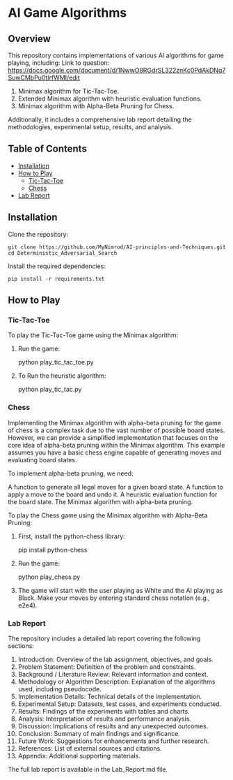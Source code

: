 # AI Game Algorithms

## Overview

This repository contains implementations of various AI algorithms for game playing, including:
Link to question: https://docs.google.com/document/d/1NwwO8RGdrSL322znKc0PdAkDNq7SuwCMbPu0tlrfWMI/edit
1. Minimax algorithm for Tic-Tac-Toe.
2. Extended Minimax algorithm with heuristic evaluation functions.
3. Minimax algorithm with Alpha-Beta Pruning for Chess.

Additionally, it includes a comprehensive lab report detailing the methodologies, experimental setup, results, and analysis.

## Table of Contents

- [Installation](#installation)
- [How to Play](#how-to-play)
  - [Tic-Tac-Toe](#tic-tac-toe)
  - [Chess](#chess)
- [Lab Report](#lab-report)

## Installation

Clone the repository:

	git clone https://github.com/MyNimrod/AI-principles-and-Techniques.git
	cd Deterministic_Adversarial_Search

Install the required dependencies:

	pip install -r requirements.txt

## How to Play

### Tic-Tac-Toe

To play the Tic-Tac-Toe game using the Minimax algorithm:

1. Run the game:

	python play_tic_tac_toe.py

2. To Run the heuristic algorithm:

	python play_tic_tac.py
	
### Chess

Implementing the Minimax algorithm with alpha-beta pruning for the game of chess is a complex task due to the vast number of possible board states. However, we can provide a simplified implementation that focuses on the core idea of alpha-beta pruning within the Minimax algorithm. This example assumes you have a basic chess engine capable of generating moves and evaluating board states.

To implement alpha-beta pruning, we need:

A function to generate all legal moves for a given board state.
A function to apply a move to the board and undo it.
A heuristic evaluation function for the board state.
The Minimax algorithm with alpha-beta pruning.

To play the Chess game using the Minimax algorithm with Alpha-Beta Pruning:

1. First, install the python-chess library:

	pip install python-chess

2. Run the game:

	python play_chess.py

3. The game will start with the user playing as White and the AI playing as Black. Make your moves by entering standard chess notation (e.g., e2e4).

### Lab Report

The repository includes a detailed lab report covering the following sections:

1. Introduction: Overview of the lab assignment, objectives, and goals.
2. Problem Statement: Definition of the problem and constraints.
3. Background / Literature Review: Relevant information and context.
4. Methodology or Algorithm Description: Explanation of the algorithms used, including pseudocode.
5. Implementation Details: Technical details of the implementation.
6. Experimental Setup: Datasets, test cases, and experiments conducted.
7. Results: Findings of the experiments with tables and charts.
8. Analysis: Interpretation of results and performance analysis.
9. Discussion: Implications of results and any unexpected outcomes.
10. Conclusion: Summary of main findings and significance.
11. Future Work: Suggestions for enhancements and further research.
12. References: List of external sources and citations.
13. Appendix: Additional supporting materials.

The full lab report is available in the Lab_Report.md file.




